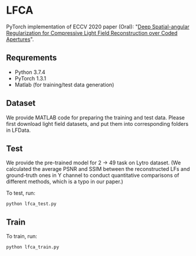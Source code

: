 # LFCA
PyTorch implementation of ECCV 2020 paper (Oral): "[Deep Spatial-angular Regularization for Compressive Light Field Reconstruction over Coded Apertures](https://arxiv.org/abs/2007.11882)".

## Requrements
- Python 3.7.4
- PyTorch 1.3.1
- Matlab (for training/test data generation)

## Dataset
We provide MATLAB code for preparing the training and test data. Please first download light field datasets, and put them into corresponding folders in LFData.

## Test
We provide the pre-trained model for 2 -> 49 task on Lytro dataset. (We calculated the average PSNR and SSIM between the reconstructed LFs and ground-truth ones in Y channel to conduct quantitative comparisons of different methods, which is a typo in our paper.) 

To test, run:
```
python lfca_test.py
```

## Train
To train, run:
```
python lfca_train.py
```
